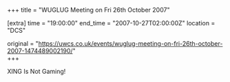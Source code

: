 +++
title = "WUGLUG Meeting on Fri 26th October 2007"

[extra]
time = "19:00:00"
end_time = "2007-10-27T02:00:00Z"
location = "DCS"

original = "https://uwcs.co.uk/events/wuglug-meeting-on-fri-26th-october-2007-1474489002190/"    
+++

XING Is Not Gaming\!

